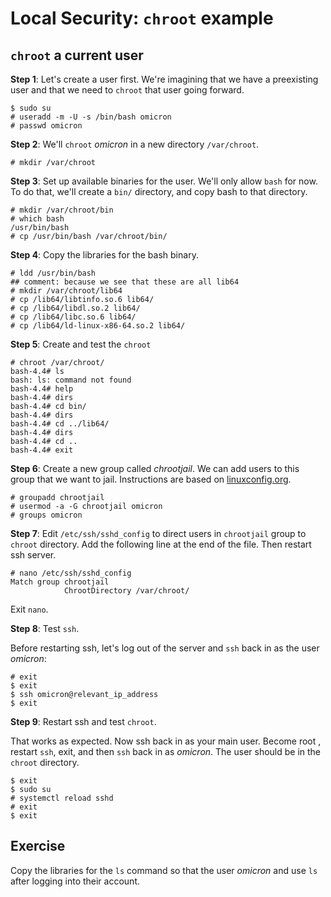 # Local Security: ``chroot`` example

## ``chroot`` a current user

**Step 1**: Let's create a user first. We're imagining that we have a
preexisting user and that we need to ``chroot`` that user going forward.

```
$ sudo su
# useradd -m -U -s /bin/bash omicron
# passwd omicron
```

**Step 2**: We'll ``chroot`` *omicron* in a new directory ``/var/chroot``.

```
# mkdir /var/chroot
```

**Step 3**: Set up available binaries for the user. We'll only allow ``bash``
for now.  To do that, we'll create a ``bin/`` directory, and copy bash to that
directory.

```
# mkdir /var/chroot/bin
# which bash
/usr/bin/bash
# cp /usr/bin/bash /var/chroot/bin/
```

**Step 4**: Copy the libraries for the bash binary.

```
# ldd /usr/bin/bash
## comment: because we see that these are all lib64
# mkdir /var/chroot/lib64       
# cp /lib64/libtinfo.so.6 lib64/
# cp /lib64/libdl.so.2 lib64/
# cp /lib64/libc.so.6 lib64/
# cp /lib64/ld-linux-x86-64.so.2 lib64/
```

**Step 5**: Create and test the ``chroot``

```
# chroot /var/chroot/
bash-4.4# ls
bash: ls: command not found
bash-4.4# help
bash-4.4# dirs
bash-4.4# cd bin/
bash-4.4# dirs
bash-4.4# cd ../lib64/
bash-4.4# dirs
bash-4.4# cd ..
bash-4.4# exit
```

**Step 6**: Create a new group called *chrootjail*. We can add users to this
group that we want to jail. Instructions are based on [linuxconfig.org][1].

```
# groupadd chrootjail
# usermod -a -G chrootjail omicron
# groups omicron
```

**Step 7**: Edit ``/etc/ssh/sshd_config`` to direct users in ``chrootjail``
group to ``chroot`` directory. Add the following line at the end of the file.
Then restart ssh server.

```
# nano /etc/ssh/sshd_config
Match group chrootjail
            ChrootDirectory /var/chroot/
```

Exit ``nano``.


**Step 8**: Test ``ssh``.

Before restarting ssh, let's log out of the server and ``ssh``
back in as the user *omicron*:

```
# exit
$ exit
$ ssh omicron@relevant_ip_address
$ exit
```

**Step 9**: Restart ssh and test ``chroot``.

That works as expected. Now ssh back in as your main user. Become root ,
restart ``ssh``, exit, and then ``ssh`` back in as *omicron*. The user should
be in the ``chroot`` directory.

```
$ exit
$ sudo su
# systemctl reload sshd
# exit
$ exit
```

## Exercise

Copy the libraries for the ``ls`` command so that the user *omicron* and use
``ls`` after logging into their account.

[1]:https://linuxconfig.org/how-to-automatically-chroot-jail-selected-ssh-user-logins
